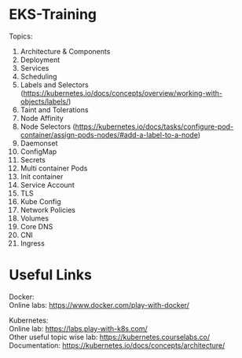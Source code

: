 # EKS-Training
Topics:

1.	Architecture & Components
2.	Deployment
3.	Services
4.	Scheduling
5.	Labels and Selectors (https://kubernetes.io/docs/concepts/overview/working-with-objects/labels/)
6.	Taint and Tolerations
7.	Node Affinity
8.	Node Selectors (https://kubernetes.io/docs/tasks/configure-pod-container/assign-pods-nodes/#add-a-label-to-a-node)
9.	Daemonset
10.	ConfigMap
11.	Secrets
12.	Multi container Pods
13.	Init container
14.	Service Account
15.	TLS
16.	Kube Config
17.	Network Policies
18.	Volumes
19.	Core DNS
20.	CNI
21.	Ingress

# Useful Links

Docker: <br />
Online labs: https://www.docker.com/play-with-docker/ <br />

Kubernetes: <br />
Online lab: https://labs.play-with-k8s.com/ <br />
Other useful topic wise lab: https://kubernetes.courselabs.co/ <br />
Documentation: https://kubernetes.io/docs/concepts/architecture/ <br />
